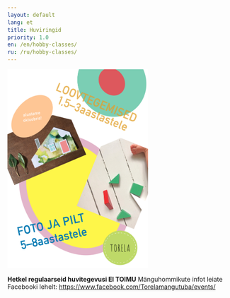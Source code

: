 ```yaml
---
layout: default
lang: et
title: Huviringid
priority: 1.0
en: /en/hobby-classes/
ru: /ru/hobby-classes/
---
```



  <img alt="image1" src="image1.jpeg" height="450">

**Hetkel regulaarseid huvitegevusi EI TOIMU**
Mänguhommikute infot leiate Facebooki lehelt: https://www.facebook.com/Torelamangutuba/events/

